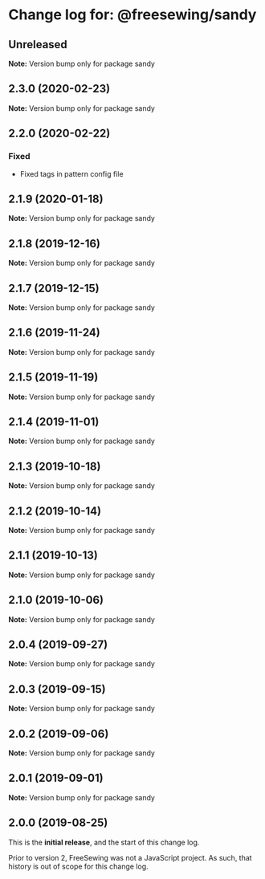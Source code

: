 # Change log for: @freesewing/sandy


## Unreleased

**Note:** Version bump only for package sandy


## 2.3.0 (2020-02-23)

**Note:** Version bump only for package sandy


## 2.2.0 (2020-02-22)

### Fixed

 - Fixed tags in pattern config file
## 2.1.9 (2020-01-18)

**Note:** Version bump only for package sandy


## 2.1.8 (2019-12-16)

**Note:** Version bump only for package sandy


## 2.1.7 (2019-12-15)

**Note:** Version bump only for package sandy


## 2.1.6 (2019-11-24)

**Note:** Version bump only for package sandy


## 2.1.5 (2019-11-19)

**Note:** Version bump only for package sandy


## 2.1.4 (2019-11-01)

**Note:** Version bump only for package sandy


## 2.1.3 (2019-10-18)

**Note:** Version bump only for package sandy


## 2.1.2 (2019-10-14)

**Note:** Version bump only for package sandy


## 2.1.1 (2019-10-13)

**Note:** Version bump only for package sandy


## 2.1.0 (2019-10-06)

**Note:** Version bump only for package sandy


## 2.0.4 (2019-09-27)

**Note:** Version bump only for package sandy


## 2.0.3 (2019-09-15)

**Note:** Version bump only for package sandy


## 2.0.2 (2019-09-06)

**Note:** Version bump only for package sandy


## 2.0.1 (2019-09-01)

**Note:** Version bump only for package sandy




## 2.0.0 (2019-08-25)

This is the **initial release**, and the start of this change log.

Prior to version 2, FreeSewing was not a JavaScript project.
As such, that history is out of scope for this change log.
